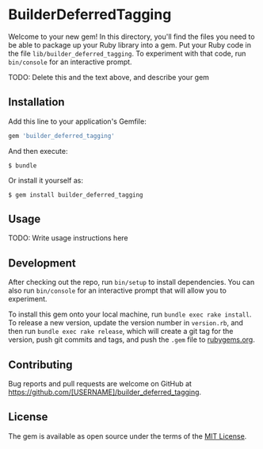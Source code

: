 # BuilderDeferredTagging

Welcome to your new gem! In this directory, you'll find the files you need to be able to package up your Ruby library into a gem. Put your Ruby code in the file `lib/builder_deferred_tagging`. To experiment with that code, run `bin/console` for an interactive prompt.

TODO: Delete this and the text above, and describe your gem

## Installation

Add this line to your application's Gemfile:

```ruby
gem 'builder_deferred_tagging'
```

And then execute:

    $ bundle

Or install it yourself as:

    $ gem install builder_deferred_tagging

## Usage

TODO: Write usage instructions here

## Development

After checking out the repo, run `bin/setup` to install dependencies. You can also run `bin/console` for an interactive prompt that will allow you to experiment.

To install this gem onto your local machine, run `bundle exec rake install`. To release a new version, update the version number in `version.rb`, and then run `bundle exec rake release`, which will create a git tag for the version, push git commits and tags, and push the `.gem` file to [rubygems.org](https://rubygems.org).

## Contributing

Bug reports and pull requests are welcome on GitHub at https://github.com/[USERNAME]/builder_deferred_tagging.

## License

The gem is available as open source under the terms of the [MIT License](https://opensource.org/licenses/MIT).
